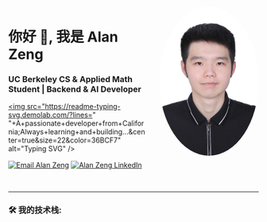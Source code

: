 <img src="https://raw.githubusercontent.com/AlanZeng-Coder/AlanZeng-Coder/main/assets/MyPicture.jpg" alt="Alan Zeng" width="200" style="border-radius:50%; float: right; margin: 0 0 1em 2em;">

<h1 align="left">你好 👋, 我是 Alan Zeng</h1>
<h3 align="left">UC Berkeley CS & Applied Math Student | Backend & AI Developer</h3>

<a href="https://git.io/typing-svg"><img src="https://readme-typing-svg.demolab.com/?lines="   "+A+passionate+developer+from+California;Always+learning+and+building...&center=true&size=22&color=36BCF7" alt="Typing SVG" /></a>

<p align="left">
  <a href="mailto:zienzeng0510@gmail.com" target="blank"><img align="center" src="https://img.shields.io/badge/Email-D14836?style=for-the-badge&logo=gmail&logoColor=white" alt="Email Alan Zeng" /></a>
  <a href="[你的领英(LinkedIn)主页链接]" target="blank"><img align="center" src="https://img.shields.io/badge/LinkedIn-0077B5?style=for-the-badge&logo=linkedin&logoColor=white" alt="Alan Zeng LinkedIn" /></a>
</p>

<br clear="right"/>

---

<h3 align="left">🛠️ 我的技术栈:</h3>
